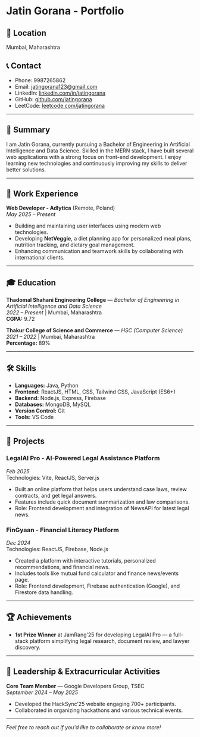 # Jatin Gorana - Portfolio

## 📍 Location
Mumbai, Maharashtra

## 📞 Contact
- Phone: 9987265862  
- Email: [jatingorana123@gmail.com](mailto:jatingorana123@gmail.com)  
- LinkedIn: [linkedin.com/in/jatingorana](https://linkedin.com/in/jatingorana)  
- GitHub: [github.com/jatingorana](https://github.com/jatingorana)  
- LeetCode: [leetcode.com/jatingorana](https://leetcode.com/jatingorana)

---

## 👋 Summary
I am Jatin Gorana, currently pursuing a Bachelor of Engineering in Artificial Intelligence and Data Science. Skilled in the MERN stack, I have built several web applications with a strong focus on front-end development. I enjoy learning new technologies and continuously improving my skills to deliver better solutions.

---

## 💼 Work Experience

**Web Developer - Adlytica** (Remote, Poland)  
*May 2025 – Present*  
- Building and maintaining user interfaces using modern web technologies.  
- Developing **NetVeggie**, a diet planning app for personalized meal plans, nutrition tracking, and dietary goal management.  
- Enhancing communication and teamwork skills by collaborating with international clients.

---

## 🎓 Education

**Thadomal Shahani Engineering College** — *Bachelor of Engineering in Artificial Intelligence and Data Science*  
*2022 – Present* | Mumbai, Maharashtra  
**CGPA:** 9.72  

**Thakur College of Science and Commerce** — *HSC (Computer Science)*  
*2021 – 2022* | Mumbai, Maharashtra  
**Percentage:** 89%

---

## 🛠 Skills

- **Languages:** Java, Python  
- **Frontend:** ReactJS, HTML, CSS, Tailwind CSS, JavaScript (ES6+)  
- **Backend:** Node.js, Express, Firebase  
- **Databases:** MongoDB, MySQL  
- **Version Control:** Git  
- **Tools:** VS Code  

---

## 🚀 Projects

### LegalAI Pro - AI-Powered Legal Assistance Platform  
*Feb 2025*  
Technologies: Vite, ReactJS, Server.js  
- Built an online platform that helps users understand case laws, review contracts, and get legal answers.  
- Features include quick document summarization and law comparisons.  
- Role: Frontend development and integration of NewsAPI for latest legal news.

### FinGyaan - Financial Literacy Platform  
*Dec 2024*  
Technologies: ReactJS, Firebase, Node.js  
- Created a platform with interactive tutorials, personalized recommendations, and financial news.  
- Includes tools like mutual fund calculator and finance news/events page.  
- Role: Frontend development, Firebase authentication (Google), and Firestore data handling.

---

## 🏆 Achievements

- **1st Prize Winner** at JamRang’25 for developing LegalAI Pro — a full-stack platform simplifying legal research, document review, and lawyer discovery.

---

## 🤝 Leadership & Extracurricular Activities

**Core Team Member** — Google Developers Group, TSEC  
*September 2024 – May 2025*  
- Developed the HackSync’25 website engaging 700+ participants.  
- Collaborated in organizing hackathons and various technical events.

---

*Feel free to reach out if you'd like to collaborate or know more!*

